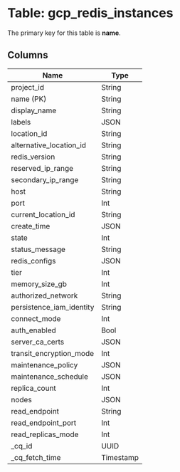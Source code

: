 # Table: gcp_redis_instances


The primary key for this table is **name**.


## Columns
| Name          | Type          |
| ------------- | ------------- |
|project_id|String|
|name (PK)|String|
|display_name|String|
|labels|JSON|
|location_id|String|
|alternative_location_id|String|
|redis_version|String|
|reserved_ip_range|String|
|secondary_ip_range|String|
|host|String|
|port|Int|
|current_location_id|String|
|create_time|JSON|
|state|Int|
|status_message|String|
|redis_configs|JSON|
|tier|Int|
|memory_size_gb|Int|
|authorized_network|String|
|persistence_iam_identity|String|
|connect_mode|Int|
|auth_enabled|Bool|
|server_ca_certs|JSON|
|transit_encryption_mode|Int|
|maintenance_policy|JSON|
|maintenance_schedule|JSON|
|replica_count|Int|
|nodes|JSON|
|read_endpoint|String|
|read_endpoint_port|Int|
|read_replicas_mode|Int|
|_cq_id|UUID|
|_cq_fetch_time|Timestamp|